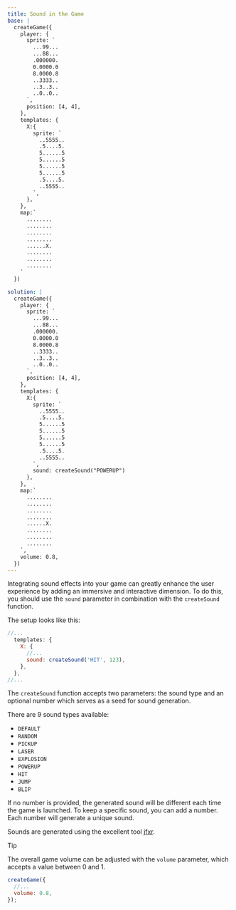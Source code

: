 ```yaml
---
title: Sound in the Game
base: |
  createGame({
    player: {
      sprite: `
        ...99...
        ...88...
        .000000.
        0.0000.0
        8.0000.8
        ..3333..
        ..3..3..
        ..0..0..
      `,
      position: [4, 4],
    },
    templates: {
      X:{
        sprite: `
          ..5555..
          .5....5.
          5......5
          5......5
          5......5
          5......5
          .5....5.
          ..5555..
        `,
      },
    },
    map:`
      ........
      ........
      ........
      ........
      ......X.
      ........
      ........
      ........
    `
  })

solution: |
  createGame({
    player: {
      sprite: `
        ...99...
        ...88...
        .000000.
        0.0000.0
        8.0000.8
        ..3333..
        ..3..3..
        ..0..0..
      `,
      position: [4, 4],
    },
    templates: {
      X:{
        sprite: `
          ..5555..
          .5....5.
          5......5
          5......5
          5......5
          5......5
          .5....5.
          ..5555..
        `,
        sound: createSound("POWERUP")
      },
    },
    map:`
      ........
      ........
      ........
      ........
      ......X.
      ........
      ........
      ........
    `,
    volume: 0.8,
  })
---
```


Integrating sound effects into your game can greatly enhance the user experience by adding an immersive and interactive dimension. To do this, you should use the `sound` parameter in combination with the `createSound` function.

The setup looks like this:

```js
//...
  templates: {
    X: {
      //...
      sound: createSound('HIT', 123),
    },
  },
//...
```

The `createSound` function accepts two parameters: the sound type and an optional number which serves as a seed for sound generation.

There are 9 sound types available:

- `DEFAULT`
- `RANDOM`
- `PICKUP`
- `LASER`
- `EXPLOSION`
- `POWERUP`
- `HIT`
- `JUMP`
- `BLIP`

If no number is provided, the generated sound will be different each time the game is launched. To keep a specific sound, you can add a number. Each number will generate a unique sound.

Sounds are generated using the excellent tool [jfxr](https://jfxr.frozenfractal.com/).

> [!TIP]
> The overall game volume can be adjusted with the `volume` parameter, which accepts a value between 0 and 1.
>
> ```js
> createGame({
>   //...
>   volume: 0.8,
> });
> ```
